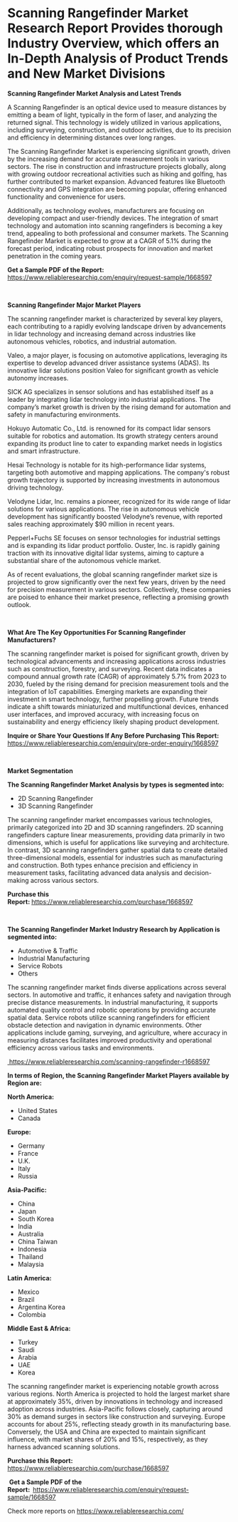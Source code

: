 <p><h1>Scanning Rangefinder Market Research Report Provides thorough Industry Overview, which offers an In-Depth Analysis of Product Trends and New Market Divisions</h1></p><p><strong>Scanning Rangefinder Market Analysis and Latest Trends</strong></p>
<p><p>A Scanning Rangefinder is an optical device used to measure distances by emitting a beam of light, typically in the form of laser, and analyzing the returned signal. This technology is widely utilized in various applications, including surveying, construction, and outdoor activities, due to its precision and efficiency in determining distances over long ranges.</p><p>The Scanning Rangefinder Market is experiencing significant growth, driven by the increasing demand for accurate measurement tools in various sectors. The rise in construction and infrastructure projects globally, along with growing outdoor recreational activities such as hiking and golfing, has further contributed to market expansion. Advanced features like Bluetooth connectivity and GPS integration are becoming popular, offering enhanced functionality and convenience for users.</p><p>Additionally, as technology evolves, manufacturers are focusing on developing compact and user-friendly devices. The integration of smart technology and automation into scanning rangefinders is becoming a key trend, appealing to both professional and consumer markets. The Scanning Rangefinder Market is expected to grow at a CAGR of 5.1% during the forecast period, indicating robust prospects for innovation and market penetration in the coming years.</p></p>
<p><strong>Get a Sample PDF of the Report:&nbsp;</strong> <a href="https://www.reliableresearchiq.com/enquiry/request-sample/1668597?utm_campaign=2468&utm_medium=2&utm_source=Github&utm_content=ia&utm_term=18022025&utm_id=scanning-rangefinder">https://www.reliableresearchiq.com/enquiry/request-sample/1668597</a></p>
<p>&nbsp;</p>
<p><strong>Scanning Rangefinder Major Market Players</strong></p>
<p><p>The scanning rangefinder market is characterized by several key players, each contributing to a rapidly evolving landscape driven by advancements in lidar technology and increasing demand across industries like autonomous vehicles, robotics, and industrial automation.</p><p>Valeo, a major player, is focusing on automotive applications, leveraging its expertise to develop advanced driver assistance systems (ADAS). Its innovative lidar solutions position Valeo for significant growth as vehicle autonomy increases.</p><p>SICK AG specializes in sensor solutions and has established itself as a leader by integrating lidar technology into industrial applications. The company’s market growth is driven by the rising demand for automation and safety in manufacturing environments.</p><p>Hokuyo Automatic Co., Ltd. is renowned for its compact lidar sensors suitable for robotics and automation. Its growth strategy centers around expanding its product line to cater to expanding market needs in logistics and smart infrastructure.</p><p>Hesai Technology is notable for its high-performance lidar systems, targeting both automotive and mapping applications. The company's robust growth trajectory is supported by increasing investments in autonomous driving technology.</p><p>Velodyne Lidar, Inc. remains a pioneer, recognized for its wide range of lidar solutions for various applications. The rise in autonomous vehicle development has significantly boosted Velodyne’s revenue, with reported sales reaching approximately $90 million in recent years.</p><p>Pepperl+Fuchs SE focuses on sensor technologies for industrial settings and is expanding its lidar product portfolio. Ouster, Inc. is rapidly gaining traction with its innovative digital lidar systems, aiming to capture a substantial share of the autonomous vehicle market.</p><p>As of recent evaluations, the global scanning rangefinder market size is projected to grow significantly over the next few years, driven by the need for precision measurement in various sectors. Collectively, these companies are poised to enhance their market presence, reflecting a promising growth outlook.</p></p>
<p>&nbsp;</p>
<p><strong>What Are The Key Opportunities For Scanning Rangefinder Manufacturers?</strong></p>
<p><p>The scanning rangefinder market is poised for significant growth, driven by technological advancements and increasing applications across industries such as construction, forestry, and surveying. Recent data indicates a compound annual growth rate (CAGR) of approximately 5.7% from 2023 to 2030, fueled by the rising demand for precision measurement tools and the integration of IoT capabilities. Emerging markets are expanding their investment in smart technology, further propelling growth. Future trends indicate a shift towards miniaturized and multifunctional devices, enhanced user interfaces, and improved accuracy, with increasing focus on sustainability and energy efficiency likely shaping product development.</p></p>
<p><strong>Inquire or Share Your Questions If Any Before Purchasing This Report:</strong> <a href="https://www.reliableresearchiq.com/enquiry/pre-order-enquiry/1668597?utm_campaign=2468&utm_medium=2&utm_source=Github&utm_content=ia&utm_term=18022025&utm_id=scanning-rangefinder">https://www.reliableresearchiq.com/enquiry/pre-order-enquiry/1668597</a></p>
<p>&nbsp;</p>
<p><strong>Market Segmentation</strong></p>
<p><strong>The Scanning Rangefinder Market Analysis by types is segmented into:</strong></p>
<p><ul><li>2D Scanning Rangefinder</li><li>3D Scanning Rangefinder</li></ul></p>
<p><p>The scanning rangefinder market encompasses various technologies, primarily categorized into 2D and 3D scanning rangefinders. 2D scanning rangefinders capture linear measurements, providing data primarily in two dimensions, which is useful for applications like surveying and architecture. In contrast, 3D scanning rangefinders gather spatial data to create detailed three-dimensional models, essential for industries such as manufacturing and construction. Both types enhance precision and efficiency in measurement tasks, facilitating advanced data analysis and decision-making across various sectors.</p></p>
<p><strong>Purchase this Report:&nbsp;</strong><a href="https://www.reliableresearchiq.com/purchase/1668597?utm_campaign=2468&utm_medium=2&utm_source=Github&utm_content=ia&utm_term=18022025&utm_id=scanning-rangefinder">https://www.reliableresearchiq.com/purchase/1668597</a></p>
<p>&nbsp;</p>
<p><strong>The Scanning Rangefinder Market Industry Research by Application is segmented into:</strong></p>
<p><ul><li>Automotive & Traffic</li><li>Industrial Manufacturing</li><li>Service Robots</li><li>Others</li></ul></p>
<p><p>The scanning rangefinder market finds diverse applications across several sectors. In automotive and traffic, it enhances safety and navigation through precise distance measurements. In industrial manufacturing, it supports automated quality control and robotic operations by providing accurate spatial data. Service robots utilize scanning rangefinders for efficient obstacle detection and navigation in dynamic environments. Other applications include gaming, surveying, and agriculture, where accuracy in measuring distances facilitates improved productivity and operational efficiency across various tasks and environments.</p></p>
<p><a href="https://www.reliableresearchiq.com/scanning-rangefinder-r1668597?utm_campaign=2468&utm_medium=2&utm_source=Github&utm_content=ia&utm_term=18022025&utm_id=scanning-rangefinder">&nbsp;https://www.reliableresearchiq.com/scanning-rangefinder-r1668597</a></p>
<p><strong>In terms of Region, the Scanning Rangefinder Market Players available by Region are:</strong></p>
<p>
    <p> <strong> North America: </strong>
        <ul>
            <li>United States</li>
            <li>Canada</li>
        </ul>
        </p> 
    <p> <strong> Europe: </strong>
        <ul>
            <li>Germany</li>
            <li>France</li>
            <li>U.K.</li>
            <li>Italy</li>
            <li>Russia</li>
        </ul>
        </p> 
    <p> <strong> Asia-Pacific: </strong>
        <ul>
            <li>China</li>
            <li>Japan</li>
            <li>South Korea</li>
            <li>India</li>
            <li>Australia</li>
            <li>China Taiwan</li>
            <li>Indonesia</li>
            <li>Thailand</li>
            <li>Malaysia</li>
        </ul>
        </p> 
    <p> <strong> Latin America: </strong>
        <ul>
            <li>Mexico</li>
            <li>Brazil</li>
            <li>Argentina Korea</li>
            <li>Colombia</li>
        </ul>
        </p> 
    <p> <strong> Middle East & Africa: </strong>
        <ul>
            <li>Turkey</li>
            <li>Saudi</li>
            <li>Arabia</li>
            <li>UAE</li>
            <li>Korea</li>
        </ul>
    </p>
    </p>
<p><p>The scanning rangefinder market is experiencing notable growth across various regions. North America is projected to hold the largest market share at approximately 35%, driven by innovations in technology and increased adoption across industries. Asia-Pacific follows closely, capturing around 30% as demand surges in sectors like construction and surveying. Europe accounts for about 25%, reflecting steady growth in its manufacturing base. Conversely, the USA and China are expected to maintain significant influence, with market shares of 20% and 15%, respectively, as they harness advanced scanning solutions.</p></p>
<p><strong>Purchase this Report: </strong><a href="https://www.reliableresearchiq.com/purchase/1668597?utm_campaign=2468&utm_medium=2&utm_source=Github&utm_content=ia&utm_term=18022025&utm_id=scanning-rangefinder">https://www.reliableresearchiq.com/purchase/1668597</a></p>
<p>&nbsp;<strong>Get a Sample PDF of the Report:&nbsp;&nbsp;</strong><a href="https://www.reliableresearchiq.com/enquiry/request-sample/1668597?utm_campaign=2468&utm_medium=2&utm_source=Github&utm_content=ia&utm_term=18022025&utm_id=scanning-rangefinder">https://www.reliableresearchiq.com/enquiry/request-sample/1668597</a></p>
<p><strong></strong></p>
<p>Check more reports on <a href="https://www.reliableresearchiq.com/?utm_campaign=2468&utm_medium=2&utm_source=Github&utm_content=ia&utm_term=18022025&utm_id=scanning-rangefinder">https://www.reliableresearchiq.com/</a></p>